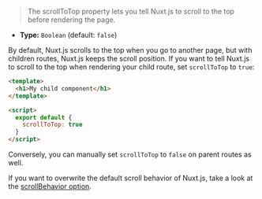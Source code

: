 
> The scrollToTop property lets you tell Nuxt.js to scroll to the top before rendering the page.

- **Type:** `Boolean` (default: `false`)

By default, Nuxt.js scrolls to the top when you go to another page, but with children routes, Nuxt.js keeps the scroll position. If you want to tell Nuxt.js to scroll to the top when rendering your child route, set `scrollToTop` to `true`:

```html
<template>
  <h1>My child component</h1>
</template>

<script>
  export default {
    scrollToTop: true
  }
</script>
```

Conversely, you can manually set `scrollToTop` to `false` on parent routes as well.

If you want to overwrite the default scroll behavior of Nuxt.js, take a look at the [scrollBehavior option](/docs/2.x/configuration-glossary/configuration-router#scrollbehavior).
